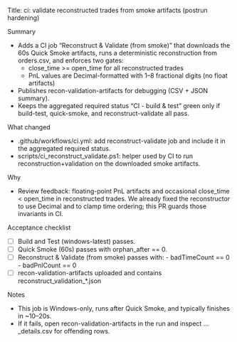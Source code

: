 Title: ci: validate reconstructed trades from smoke artifacts (postrun hardening)

Summary
- Adds a CI job “Reconstruct & Validate (from smoke)” that downloads the 60s Quick Smoke artifacts, runs a deterministic reconstruction from orders.csv, and enforces two gates:
  - close_time >= open_time for all reconstructed trades
  - PnL values are Decimal-formatted with 1–8 fractional digits (no float artifacts)
- Publishes recon-validation-artifacts for debugging (CSV + JSON summary).
- Keeps the aggregated required status “CI - build & test” green only if build-test, quick-smoke, and reconstruct-validate all pass.

What changed
- .github/workflows/ci.yml: add reconstruct-validate job and include it in the aggregated required status.
- scripts/ci_reconstruct_validate.ps1: helper used by CI to run reconstruction+validation on the downloaded smoke artifacts.

Why
- Review feedback: floating-point PnL artifacts and occasional close_time < open_time in reconstructed trades. We already fixed the reconstructor to use Decimal and to clamp time ordering; this PR guards those invariants in CI.

Acceptance checklist
- [ ] Build and Test (windows-latest) passes.
- [ ] Quick Smoke (60s) passes with orphan_after == 0.
- [ ] Reconstruct & Validate (from smoke) passes with:
      - badTimeCount == 0
      - badPnlCount == 0
- [ ] recon-validation-artifacts uploaded and contains reconstruct_validation_*.json

Notes
- This job is Windows-only, runs after Quick Smoke, and typically finishes in ~10–20s.
- If it fails, open recon-validation-artifacts in the run and inspect …_details.csv for offending rows.
